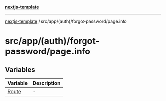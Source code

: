 [**nextjs-template**](README.md)

---

[nextjs-template](README.md) / src/app/(auth)/forgot-password/page.info

# src/app/(auth)/forgot-password/page.info

## Variables

| Variable                                                              | Description |
| --------------------------------------------------------------------- | ----------- |
| [Route](<src.app.(auth).forgot-password.page.info.Variable.Route.md>) | -           |
